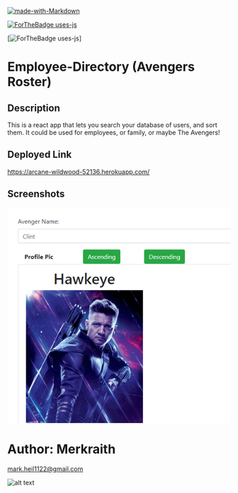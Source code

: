 
[![made-with-Markdown](https://img.shields.io/badge/Made%20with-Markdown-1f425f.svg)](http://commonmark.org)

[![ForTheBadge uses-js](http://ForTheBadge.com/images/badges/uses-js.svg)](http://ForTheBadge.com)

[![ForTheBadge uses-js]("https://img.shields.io/badge/react%20-%2320232a.svg?&style=for-the-badge&logo=react&logoColor=%2361DAFB")]


# Employee-Directory (Avengers Roster)



## Description

This is a react app that lets you search your database of users, and sort them.  It could be used for employees, or family, or maybe The Avengers!




## Deployed Link

https://arcane-wildwood-52136.herokuapp.com/

## Screenshots
 
![avengers](/avengers.png)



# Author: Merkraith

mark.heil1122@gmail.com

![alt text](https://github.com/Merkraith.png)